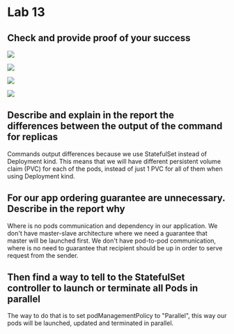 # Lab 13

## Check and provide proof of your success

![](https://i.imgur.com/EwSYjkl.png)

![](https://i.imgur.com/IiyAA15.png)

![](https://i.imgur.com/QU7t30R.png)

![](https://i.imgur.com/bIYniLq.png)

## Describe and explain in the report the differences between the output of the command for replicas

Commands output differences because we use StatefulSet instead of Deployment kind. This means that we will have different persistent volume claim (PVC) for each of the pods, instead of just 1 PVC for all of them when using Deployment kind.

## For our app ordering guarantee are unnecessary. Describe in the report why

Where is no pods communication and dependency in our application.
We don't have master-slave architecture where we need a guarantee that master will be launched first.
We don't have pod-to-pod communication, where is no need to guarantee that recipient should be up in order to serve request from the sender.

## Then find a way to tell to the StatefulSet controller to launch or terminate all Pods in parallel

The way to do that is to set podManagementPolicy to "Parallel", this way our pods will be launched, updated and terminated in parallel.
